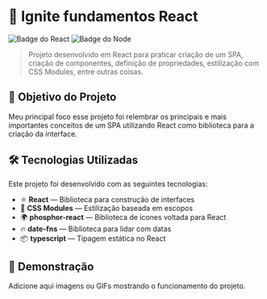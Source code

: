 # 🚀 Ignite fundamentos React

![Badge do React](https://img.shields.io/badge/React-18.2.0-blue.svg) ![Badge do Node](https://img.shields.io/badge/Node.js-18.0.0-green.svg)

> Projeto desenvolvido em React para praticar criação de um SPA, criação de componentes, definição de propriedades, estilização com CSS Modules, entre outras coisas.

## 🎯 Objetivo do Projeto
Meu principal foco esse projeto foi relembrar os principais e mais importantes conceitos de um SPA utilizando React como biblioteca para a criação da interface.

## 🛠️ Tecnologias Utilizadas
Este projeto foi desenvolvido com as seguintes tecnologias:

- ⚛️ **React** — Biblioteca para construção de interfaces
- 💅 **CSS Modules** — Estilização baseada em escopos
- 🌍 **phosphor-react** — Biblioteca de ícones voltada para React
- 🔥 **date-fns** — Biblioteca para lidar com datas
- 📦 **typescript** — Tipagem estática no React

## 📸 Demonstração  
Adicione aqui imagens ou GIFs mostrando o funcionamento do projeto.
